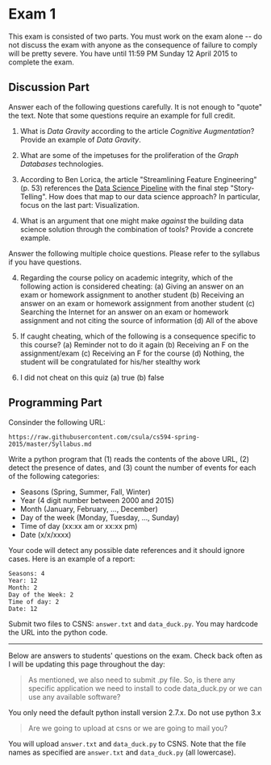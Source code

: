 # Exam 1

This exam is consisted of two parts.  You must work on the exam alone -- do not discuss the exam with anyone as the consequence of failure to comply will be pretty severe.  You have until 11:59 PM Sunday 12 April 2015 to complete the exam.

## Discussion Part

Answer each of the following questions carefully.  It is not enough to "quote" the text.  Note that some questions require an example for full credit.

1. What is _Data Gravity_ according to the article *Cognitive Augmentation*?  Provide an example of _Data Gravity_.

2. What are some of the impetuses for the proliferation of the _Graph Databases_ technologies.

3. According to Ben Lorica, the article "Streamlining Feature Engineering" (p. 53) references the [Data Science Pipeline](http://radar.oreilly.com/2013/09/data-analysis-just-one-component-of-the-data-science-workflow.html) with the final step "Story-Telling".  How does that map to our data science approach?  In particular, focus on the last part: Visualization.

4. What is an argument that one might make *against* the building data science solution through the combination of tools?  Provide a concrete example.

Answer the following multiple choice questions.  Please refer to the syllabus if you have questions.

4. Regarding the course policy on academic integrity, which of the following action is considered cheating:
(a) Giving an answer on an exam or homework assignment to another student
(b) Receiving an answer on an exam or homework assignment from another student
(c) Searching the Internet for an answer on an exam or homework assignment and not citing the source of information
(d) All of the above

5. If caught cheating, which of the following is a consequence specific to this course?
(a) Reminder not to do it again
(b) Receiving an F on the assignment/exam
(c) Receiving an F for the course
(d) Nothing, the student will be congratulated for his/her stealthy work

6. I did not cheat on this quiz
(a) true
(b) false

## Programming Part

Consinder the following URL:

```
https://raw.githubusercontent.com/csula/cs594-spring-2015/master/Syllabus.md
```

Write a python program that (1) reads the contents of the above URL, (2) detect the presence of dates, and (3) count the number of events for each of the following categories:

* Seasons (Spring, Summer, Fall, Winter)
* Year (4 digit number between 2000 and 2015)
* Month (January, February, ..., December)
* Day of the week (Monday, Tuesday, ..., Sunday)
* Time of day (xx:xx am or xx:xx pm)
* Date (x/x/xxxx)

Your code will detect any possible date references and it should ignore cases. Here is an example of a report: 

```
Seasons: 4 
Year: 12
Month: 2
Day of the Week: 2
Time of day: 2
Date: 12
```

Submit two files to CSNS: `answer.txt` and `data_duck.py`.  You may hardcode the URL into the python code.

---

Below are answers to students' questions on the exam.  Check back often as I will be updating this page throughout the day:

> As mentioned, we also need to submit .py file. So, is there any specific application we need to install to code data_duck.py or we can use any available software? 

You only need the default python install version 2.7.x.  Do not use python 3.x 

> Are we going to upload at csns or we are going to mail you?

You will upload `answer.txt` and `data_duck.py` to CSNS.  Note that the file names as specified are `answer.txt` and `data_duck.py` (all lowercase).
